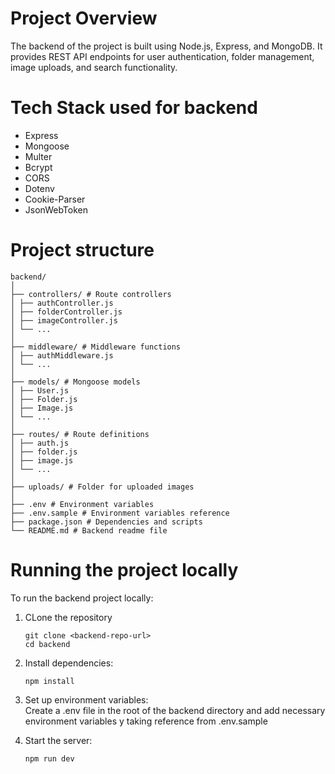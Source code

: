 # Project Overview

The backend of the project is built using Node.js, Express, and MongoDB. It provides REST API endpoints for user authentication, folder management, image uploads, and search functionality.

# Tech Stack used for backend

- Express
- Mongoose
- Multer
- Bcrypt
- CORS
- Dotenv
- Cookie-Parser
- JsonWebToken

# Project structure

```
backend/
│
├── controllers/ # Route controllers
│ ├── authController.js
│ ├── folderController.js
│ ├── imageController.js
│ └── ...
│
├── middleware/ # Middleware functions
│ ├── authMiddleware.js
│ └── ...
│
├── models/ # Mongoose models
│ ├── User.js
│ ├── Folder.js
│ ├── Image.js
│ └── ...
│
├── routes/ # Route definitions
│ ├── auth.js
│ ├── folder.js
│ ├── image.js
│ └── ...
│
├── uploads/ # Folder for uploaded images
│
├── .env # Environment variables
├── .env.sample # Environment variables reference
├── package.json # Dependencies and scripts
└── README.md # Backend readme file
```

# Running the project locally

To run the backend project locally:

1. CLone the repository

   ```
   git clone <backend-repo-url>
   cd backend
   ```

2. Install dependencies:

   ```
   npm install
   ```

3. Set up environment variables: \
   Create a .env file in the root of the backend directory and add necessary environment variables y taking reference from .env.sample

4. Start the server:

   ```
   npm run dev
   ```
